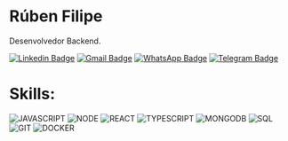 # Rúben Filipe

Desenvolvedor Backend.

[![Linkedin Badge](https://img.shields.io/badge/LinkedIn-316192?style=flat-square&logoColor=white&logo=linkedin)](https://www.linkedin.com/in/filipedev/)
[![Gmail Badge](https://img.shields.io/badge/Gmail-A52A2A?style=flat-square&logoColor=white&logo=gmail)](mailto:rubenfilipeaoo@gmail.com)
[![WhatsApp Badge](https://img.shields.io/badge/-WhatsApp-006400?style=flat-square&logoColor=white&logo=whatsapp)](https://wa.me/5512988620939)
[![Telegram Badge](https://img.shields.io/badge/-Telegram-316192?style=flat-square&logoColor=white&logo=telegram)](https://t.me/filipeoliveira1)

# Skills:

![JAVASCRIPT](https://img.shields.io/badge/-JavaScript-8B6914?style=flat-square&logoColor=white&logo=javascript)
![NODE](https://img.shields.io/badge/Node.js-43853D?style=flat-square&logoColor=white&logo=node.js)
![REACT](https://img.shields.io/badge/React-3178C6?style=flat-square&logoColor=white&logo=react)
![TYPESCRIPT](https://img.shields.io/badge/TypeScript-3178C6?style=flat-square&logoColor=white&logo=typescript)
![MONGODB](https://img.shields.io/badge/MongoDB-4EA94B?style=flat-square&logoColor=white&logo=mongodb)
![SQL](https://img.shields.io/badge/SQL-316192?style=flat-square&logoColor=white&logo=sql)
![GIT](https://img.shields.io/badge/-Git-A52A2A?style=flat-square&logoColor=white&logo=git)
![DOCKER](https://img.shields.io/badge/-Docker-1D63ED?style=flat-square&logoColor=white&logo=docker)
